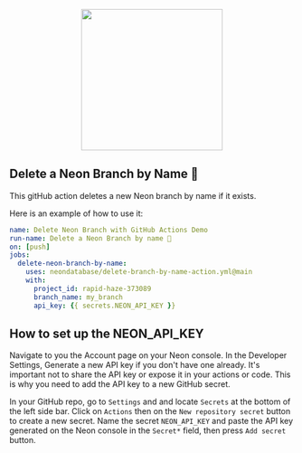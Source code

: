 <p align="center">
  <img width="250px" src="https://user-images.githubusercontent.com/13738772/201432652-63a10fc1-a6a5-423f-8ee0-b18a11308077.svg" />  
<p align="center">


## Delete a Neon Branch by Name 🚀
This gitHub action deletes a new Neon branch by name if it exists.

Here is an example of how to use it:

```yml
name: Delete Neon Branch with GitHub Actions Demo
run-name: Delete a Neon Branch by name 🚀
on: [push]
jobs:
  delete-neon-branch-by-name:
    uses: neondatabase/delete-branch-by-name-action.yml@main
    with:
      project_id: rapid-haze-373089
      branch_name: my_branch
      api_key: {{ secrets.NEON_API_KEY }}
```
  
## How to set up the NEON_API_KEY
Navigate to you the Account page on your Neon console. In the Developer Settings, Generate a new API key if you don't have one already. 
It's important not to share the API key or expose it in your actions or code. This is why you need to add the API key to a new GitHub secret.  

In your GitHub repo, go to `Settings` and and locate `Secrets` at the bottom of the left side bar. Click on `Actions` then on the `New repository secret` button to create a new  secret.
Name the secret `NEON_API_KEY` and paste the API key generated on the Neon console in the `Secret*` field, then press `Add secret` button.
